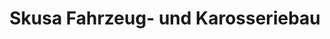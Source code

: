 ---
title: "Skusa Fahrzeug- und Karosseriebau"
url: /dormagen/skusa-fahrzeug-und-karosseriebau/
shop: Autowerkstatt
---